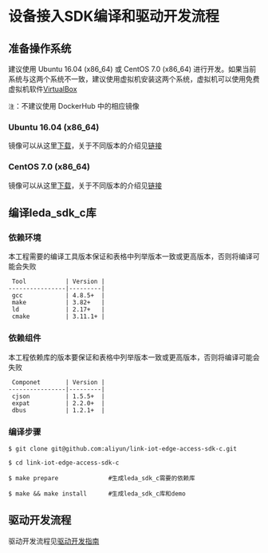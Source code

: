 # 设备接入SDK编译和驱动开发流程

## 准备操作系统

建议使用 Ubuntu 16.04 (x86_64) 或 CentOS 7.0 (x86_64) 进行开发。如果当前系统与这两个系统不一致，建议使用虚拟机安装这两个系统，虚拟机可以使用免费虚拟机软件[VirtualBox](https://www.virtualbox.org/)

`注`：不建议使用 DockerHub 中的相应镜像

### Ubuntu 16.04 (x86_64)

镜像可以从这里[下载](http://releases.ubuntu.com/xenial/ubuntu-16.04.5-desktop-amd64.iso)，关于不同版本的介绍见[链接](http://releases.ubuntu.com/xenial/)

### CentOS 7.0 (x86_64)

镜像可以从这里[下载](http://vault.centos.org/7.0.1406/isos/x86_64/CentOS-7.0-1406-x86_64-DVD.iso)，关于不同版本的介绍见[链接](https://wiki.centos.org/Download)


## 编译leda_sdk_c库

### 依赖环境
本工程需要的编译工具版本保证和表格中列举版本一致或更高版本，否则将编译可能会失败

     Tool           | Version |
    ----------------|---------|
     gcc            | 4.8.5+  |
     make           | 3.82+   |
     ld             | 2.17+   |
     cmake          | 3.11.1+ |

### 依赖组件
本工程依赖库的版本要保证和表格中列举版本一致或更高版本，否则将编译可能会失败

     Componet       | Version |
    ----------------|---------|
     cjson          | 1.5.5+  |
     expat          | 2.2.0+  |
     dbus           | 1.2.1+  |

### 编译步骤
    $ git clone git@github.com:aliyun/link-iot-edge-access-sdk-c.git
    
    $ cd link-iot-edge-access-sdk-c
    
    $ make prepare              #生成leda_sdk_c需要的依赖库

    $ make && make install      #生成leda_sdk_c库和demo

## 驱动开发流程
驱动开发流程见[驱动开发指南](https://help.aliyun.com/document_detail/104444.html?spm=a2c4g.11186623.6.562.7aaa8f08JPJf2d)
